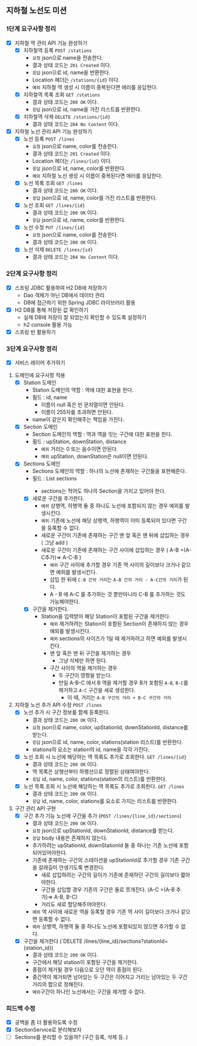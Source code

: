 
## 지하철 노선도 미션
### 1단계 요구사항 정리
- [x] 지하철 역 관리 API 기능 완성하기
  - [x] 지하철역 등록 `POST /stations`
    - `요청` json으로 name을 전송한다. 
    - 결과 상태 코드는 `201 Created` 이다.
    - `응답` json으로 id, name을 반환한다.
    - Location 헤더는 `/stations/{id}` 이다.
    - `예외` 지하철 역 생성 시 이름이 중복된다면 에러를 응답한다.
  - [x] 지하철역 목록 조회 `GET /stations`
    - 결과 상태 코드는 `200 OK` 이다.
    - `응답` json으로 id, name을 가진 리스트를 반환한다.
  - [x] 지하철역 삭제 `DELETE /stations/{id}`
    - 결과 상태 코드는 `204 No Content` 이다.
- [x] 지하철 노선 관리 API 기능 완성하기
  - [x] 노선 등록 `POST /lines`
    - `요청` json으로 name, color를 전송한다.
    - 결과 상태 코드는 `201 Created` 이다.
    - Location 헤더는 `/lines/{id}` 이다.
    - `응답` json으로 id, name, color를 반환한다.
    - `예외` 지하철 노선 생성 시 이름이 중복된다면 에러를 응답한다.
  - [x] 노선 목록 조회 `GET /lines`
    - 결과 상태 코드는 `200 OK` 이다.
    - `응답` json으로 id, name, color를 가진 리스트를 반환한다.
  - [x] 노선 조회 `GET /lines/{id}`
    - 결과 상태 코드는 `200 OK` 이다.
    - `응답` json으로 id, name, color를 반환한다.
  - [x] 노선 수정 `PUT /lines/{id}`
    - `요청` json으로 name, color를 전송한다.
    - 결과 상태 코드는 `200 OK` 이다.
  - [x] 노선 삭제 `DELETE /lines/{id}`
    - 결과 상태 코드는 `204 No Content` 이다.

### 2단계 요구사항 정리
- [x] 스프링 JDBC 활용하여 H2 DB에 저장하기
  - Dao 객체가 아닌 DB에서 데이터 관리
  - DB에 접근하기 위한 Spring JDBC 라이브러리 활용
- [x] H2 DB를 통해 저장된 값 확인하기
  - 실제 DB에 저장이 잘 되었는지 확인할 수 있도록 설정하기
  - h2 console 활용 가능
- [x] 스프링 빈 활용하기

### 3단계 요구사항 정리
- [x] 서비스 레이어 추가하기
1. 도메인에 요구사항 적용
   - [x] Station 도메인
     - Station 도메인의 역할 : 역에 대한 표현을 한다.
     - 필드 : id, name
       - 이름이 null 혹은 빈 문자열이면 안된다.
       - 이름이 255자를 초과하면 안된다.
     - name이 같은지 확인해주는 책임을 가진다.
   - [x] Section 도메인
     - Section 도메인의 역할 : 역과 역을 잇는 구간에 대한 표현을 한다.
     - 필드 : upStation, downStation, distance
       - `예외` 거리는 0 또는 음수이면 안된다.
       - `예외` upStation, downStation은 null이면 안된다.
   - [x] Sections 도메인
     - Sections 도메인의 역할 : 하나의 노선에 존재하는 구간들을 표현해준다.
     - 필드 : List<Sectoin> sections
       - sections는 적어도 하나의 Section을 가지고 있어야 한다.
     - [x] 새로운 구간을 추가한다.
       - `예외` 상행역, 하행역 둘 중 하나도 노선에 포함되지 않는 경우 예외를 발생시킨다.
       - `예외` 기존에 노선에 해당 상행역, 하행역이 이미 등록되어 있다면 구간을 등록할 수 없다.
       - 새로운 구간이 기존에 존재하는 구간 맨 앞 혹은 맨 뒤에 삽입하는 경우 ( 그냥 add )
       - 새로운 구간이 기존에 존재하는 구간 사이에 삽입하는 경우 ( A-B =(A-C추가)=> A-C-B )
         - `예외` 구간 사이에 추가할 경우 기존 역 사이의 길이보다 크거나 같으면 예외를 발생시킨다.
         - 삽입 한 뒤에 `C-B 간의 거리`는 `A-B 간의 거리 - A-C간의 거리`가 된다.
         - A - B 에 A-C 를 추가하는 것 뿐만아니라 C-B 를 추가하는 것도 가능해야한다.
     - [x] 구간을 제거한다.
       - Station을 입력받아 해당 Station이 포함된 구간을 제거한다.
         - `예외` 제거하려는 Station이 포함된 Section이 존재하지 않는 경우 예외를 발생시킨다.
         - `예외` sections의 사이즈가 1일 때 제거하려고 하면 예외를 발생시킨다.
         - 맨 앞 혹은 맨 뒤 구간을 제거하는 경우
           - 그냥 삭제만 하면 된다.
         - 구간 사이의 역을 제거하는 경우
           - 두 구간이 영향을 받는다.
           - 만일 A-B-C 에서 B 역을 제거할 경우 B가 포함된 `A-B`, `B-C`를 제거하고 `A-C` 구간을 새로 생성한다.
             - 이 때, 거리는 `A-B 구간의 거리 + B-C 구간의 거리`
2. 지하철 노선 추가 API 수정 `POST /lines`
   - [x] 노선 추가 시 구간 정보를 함께 등록한다.
     - 결과 상태 코드는 `200 OK` 이다.
     - `요청` json으로 name, color, upStationId, downStationId, distance를 받는다.
     - `응답` json으로 id, name, color, stations(station 리스트)를 반환한다.
     - stations의 요소는 station의 id, name을 각각 가진다.
   - [x] 노선 조회 시 노선에 해당하는 역 목록도 추가로 조회한다. `GET /lines/{id}`
     - 결과 상태 코드는 `200 OK` 이다.
     - 역 목록은 상행선부터 하행선으로 정렬된 상태여야한다.
     - `응답` id, name, color, stations(station의 리스트)를 반환한다.
   - [x] 노선 목록 조회 시 노선에 해당하는 역 목록도 추가로 조회한다. `GET /lines`
     - 결과 상태 코드는 `200 OK` 이다.
     - `응답` id, name, color, stations를 요소로 가지는 리스트를 반환한다.
3. 구간 관리 API 구현
    - [x] 구간 추가 기능 노선에 구간을 추가 (`POST /lines/{line_id}/sections`)
      - 결과 상태 코드는 `200 OK` 이다.
      - `요청` json으로 upStationId, downStationId, distance를 받는다.
      - `응답` body 내용은 존재하지 않는다.
      - 추가하려는 upStationId, downStationId 둘 중 하나는 기존 노선에 포함되어있어야한다.
      - 기존에 존재하는 구간의 스테이션을 upStationId로 추가할 경우 기존 구간을 갈래길이 안생기도록 변경한다.
        - 새로 삽입하려는 구간의 길이가 기존에 존재하던 구간의 길이보다 짧아야한다.
        - 구간을 삽입할 경우 기존의 구간은 둘로 쪼개진다. (A-C =(A-B 추가)=> A-B, B-C)
        - 거리도 새로 할당해주어야한다.
      - `예외` 역 사이에 새로운 역을 등록할 경우 기존 역 사이 길이보다 크거나 같으면 등록할 수 없다.
      - `예외` 상행역, 하행역 둘 중 하나도 노선에 포함되있지 않으면 추가할 수 없다.
    - [x] 구간을 제거한다 (`DELETE /lines/{line_id}/sections?stationId={station_id})
      - 결과 상태 코드는 `200 OK` 이다. 
      - 구간에서 해당 station이 포함된 구간을 제거한다.
      - 종점이 제거될 경우 다음으로 오던 역이 종점이 된다.
      - 중간역이 제거되면 남아있는 두 구간은 이어지고 거리는 남아있는 두 구간 거리의 합으로 정해진다.
      - `예외`구간이 하나인 노선에서는 구간을 제거할 수 없다.


### 피드백 수정
- [x] 공백을 좀 더 활용하도록 수정
- [x] SectionService로 분리해보자
- [ ] Sections를 분리할 수 있을까? (구간 등록, 삭제 등..)
